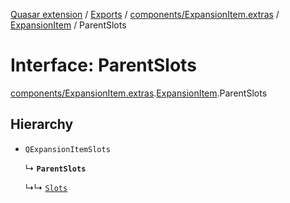 [Quasar extension](../index.md) / [Exports](../modules.md) / [components/ExpansionItem.extras](../modules/components_ExpansionItem_extras.md) / [ExpansionItem](../modules/components_ExpansionItem_extras.ExpansionItem.md) / ParentSlots

# Interface: ParentSlots

[components/ExpansionItem.extras](../modules/components_ExpansionItem_extras.md).[ExpansionItem](../modules/components_ExpansionItem_extras.ExpansionItem.md).ParentSlots

## Hierarchy

- `QExpansionItemSlots`

  ↳ **`ParentSlots`**

  ↳↳ [`Slots`](components_ExpansionItem_extras.ExpansionItem.Slots.md)
